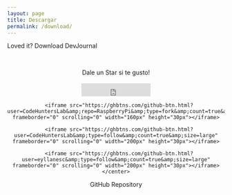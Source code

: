 ```yaml
---
layout: page
title: Descargar
permalink: /download/
---
```


<span class="page-tagline">Loved it? Download DevJournal</span>



<div class="post-content-download">
  <p>
    <br />
  </p>
  <div class="download">
    <center><i class="fa fa-heart"></i> Dale un Star si te gusto!</center>
    <br />
    <center>
      <iframe src="https://ghbtns.com/github-btn.html?user=CodeHuntersLab&amp;repo=RaspberryPi&amp;type=star&amp;count=true&amp;size=large" frameborder="0" scrolling="0" width="160px" height="30px"></iframe>

      <iframe src="https://ghbtns.com/github-btn.html?user=CodeHuntersLab&amp;repo=RaspberryPi&amp;type=fork&amp;count=true&amp;size=large" frameborder="0" scrolling="0" width="160px" height="30px"></iframe>

      <iframe src="https://ghbtns.com/github-btn.html?user=CodeHuntersLab&amp;type=follow&amp;count=true&amp;size=large" frameborder="0" scrolling="0" width="200px" height="30px"></iframe>

      <iframe src="https://ghbtns.com/github-btn.html?user=eyllanesc&amp;type=follow&amp;count=true&amp;size=large" frameborder="0" scrolling="0" width="200px" height="30px"></iframe>
    </center>
  </div>
  <center>GitHub Repository
    <h2><a href="{{ site.github.repository_url }}"><i class="fa fa-github"></i></a></h2>
  </center>
  </div>

</div>

